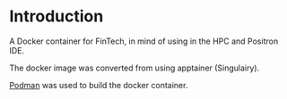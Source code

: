 # Introduction

A Docker container for FinTech, in mind of using in the HPC and Positron IDE. 

The docker image was converted from using apptainer (Singulairy). 

[Podman](https://podman.io) was used to build the docker container. 


